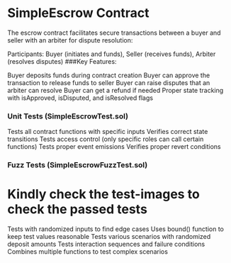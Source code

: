 # SimpleEscrow Contract
The escrow contract facilitates secure transactions between a buyer and seller with an arbiter for dispute resolution:

Participants: Buyer (initiates and funds), Seller (receives funds), Arbiter (resolves disputes)
###Key Features:

Buyer deposits funds during contract creation
Buyer can approve the transaction to release funds to seller
Buyer can raise disputes that an arbiter can resolve
Buyer can get a refund if needed
Proper state tracking with isApproved, isDisputed, and isResolved flags


### Unit Tests (SimpleEscrowTest.sol)

Tests all contract functions with specific inputs
Verifies correct state transitions
Tests access control (only specific roles can call certain functions)
Tests proper event emissions
Verifies proper revert conditions

### Fuzz Tests (SimpleEscrowFuzzTest.sol)
# Kindly check the test-images to check the passed tests
Tests with randomized inputs to find edge cases
Uses bound() function to keep test values reasonable
Tests various scenarios with randomized deposit amounts
Tests interaction sequences and failure conditions
Combines multiple functions to test complex scenarios
